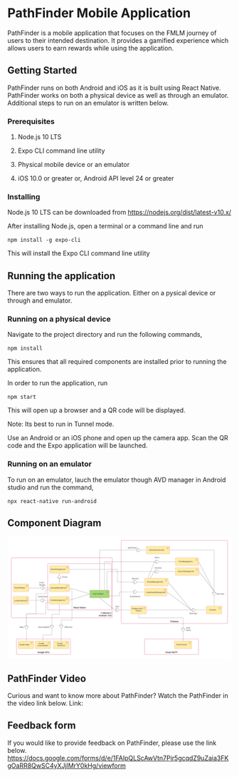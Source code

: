# PathFinder Mobile Application

PathFinder is a mobile application that focuses on the FMLM journey of users to their intended destination. It provides a gamified experience which allows users to earn rewards while using the application.

## Getting Started

PathFinder runs on both Android and iOS as it is built using React Native. PathFinder works on both a physical device as well as through an emulator. Additional steps to run on an emulator is written below. 


### Prerequisites


1. Node.js 10 LTS

2. Expo CLI command line utility

3. Physical mobile device or an emulator

4. iOS 10.0 or greater or, Android API level 24 or greater


### Installing

Node.js 10 LTS can be downloaded from https://nodejs.org/dist/latest-v10.x/

After installing Node.js, open a terminal or a command line and run

```
npm install -g expo-cli
```

This will install the Expo CLI command line utility

## Running the application

There are two ways to run the application. Either on a pysical device or through and emulator.


### Running on a physical device

Navigate to the project directory and run the following commands,


```
npm install 
```

This ensures that all required components are installed prior to running the application. 

In order to run the application, run

```
npm start 
```

This will open up a browser and a QR code will be displayed. 

Note: Its best to run in Tunnel mode.

Use an Android or an iOS phone and open up the camera app. Scan the QR code and the Expo application will be launched. 

### Running on an emulator

To run on an emulator, lauch the emulator though AVD manager in Android studio and run the command,

```
npx react-native run-android
```

## Component Diagram

![Image of Component Diagram](https://github.com/DtCarrot/ict2x01/blob/master/Component%20Diagram.png)


## PathFinder Video

Curious and want to know more about PathFinder? Watch the PathFinder in the video link below.
Link: 

## Feedback form

If you would like to provide feedback on PathFinder, please use the link below.
https://docs.google.com/forms/d/e/1FAIpQLScAwVtn7Pjr5gcqdZ9uZaia3FKgOaRR8QwSC4yXJjlMrY0kHg/viewform
